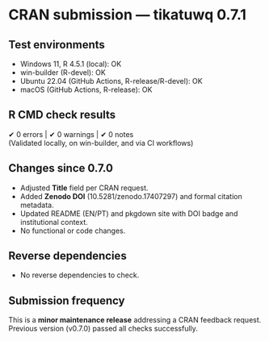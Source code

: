 # CRAN submission — tikatuwq 0.7.1

## Test environments
* Windows 11, R 4.5.1 (local): OK  
* win-builder (R-devel): OK  
* Ubuntu 22.04 (GitHub Actions, R-release/R-devel): OK  
* macOS (GitHub Actions, R-release): OK  

## R CMD check results
✔ 0 errors | ✔ 0 warnings | ✔ 0 notes  
(Validated locally, on win-builder, and via CI workflows)

## Changes since 0.7.0
- Adjusted **Title** field per CRAN request.
- Added **Zenodo DOI** (10.5281/zenodo.17407297) and formal citation metadata.
- Updated README (EN/PT) and pkgdown site with DOI badge and institutional context.
- No functional or code changes.

## Reverse dependencies
- No reverse dependencies to check.

## Submission frequency
This is a **minor maintenance release** addressing a CRAN feedback request.  
Previous version (v0.7.0) passed all checks successfully.
